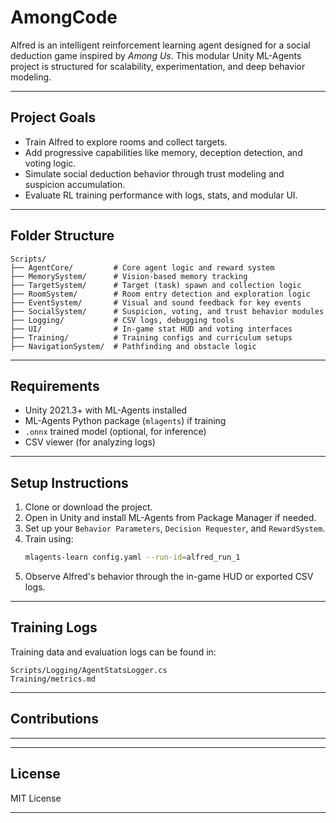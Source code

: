 # AmongCode

Alfred is an intelligent reinforcement learning agent designed for a social deduction game inspired by *Among Us*. This modular Unity ML-Agents project is structured for scalability, experimentation, and deep behavior modeling.

---

## Project Goals

- Train Alfred to explore rooms and collect targets.
- Add progressive capabilities like memory, deception detection, and voting logic.
- Simulate social deduction behavior through trust modeling and suspicion accumulation.
- Evaluate RL training performance with logs, stats, and modular UI.

---

## Folder Structure

```
Scripts/
├── AgentCore/         # Core agent logic and reward system
├── MemorySystem/      # Vision-based memory tracking
├── TargetSystem/      # Target (task) spawn and collection logic
├── RoomSystem/        # Room entry detection and exploration logic
├── EventSystem/       # Visual and sound feedback for key events
├── SocialSystem/      # Suspicion, voting, and trust behavior modules
├── Logging/           # CSV logs, debugging tools
├── UI/                # In-game stat HUD and voting interfaces
├── Training/          # Training configs and curriculum setups
├── NavigationSystem/  # Pathfinding and obstacle logic
```

---

## Requirements

- Unity 2021.3+ with ML-Agents installed
- ML-Agents Python package (`mlagents`) if training
- `.onnx` trained model (optional, for inference)
- CSV viewer (for analyzing logs)

---

## Setup Instructions

1. Clone or download the project.
2. Open in Unity and install ML-Agents from Package Manager if needed.
3. Set up your `Behavior Parameters`, `Decision Requester`, and `RewardSystem`.
4. Train using:
   ```bash
   mlagents-learn config.yaml --run-id=alfred_run_1
   ```
5. Observe Alfred's behavior through the in-game HUD or exported CSV logs.

---

## Training Logs

Training data and evaluation logs can be found in:
```
Scripts/Logging/AgentStatsLogger.cs
Training/metrics.md
```

---

## Contributions

---
---

## License

MIT License

---
